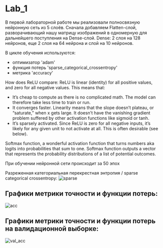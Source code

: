 # Lab_1

В первой лабораторной работе мы реализовали полносвязную нейронную сеть из 5 слоёв.
Сначала добавляем Flatten-слой, разворачивающий нашу матрицу изображений в одномерную для дальнейшего поступления на Dense-слой.
Dense: 2 слоя на 128 нейронов, еще 2 слоя на 64 нейрона и слой на 10 нейронов.

В цикле обучения используются:
* оптимизатор 'adam'
* функция потерь 'sparse_categorical_crossentropy'
* метрика 'accuracy'

How does ReLU compare:
ReLU is linear (identity) for all positive values, and zero for all negative values. This means that:

- It’s cheap to compute as there is no complicated math. The model can therefore take less time to train or run.
- It converges faster. Linearity means that the slope doesn’t plateau, or “saturate,” when x gets large. It doesn’t have the vanishing gradient problem suffered by other activation functions like sigmoid or tanh.
- It’s sparsely activated. Since ReLU is zero for all negative inputs, it’s likely for any given unit to not activate at all. This is often desirable (see below).

Softmax function, a wonderful activation function that turns numbers aka logits into probabilities that sum to one. Softmax function outputs a vector that represents the probability distributions of a list of potential outcomes.

При обучении нейронной сети происходит за 50 эпох


Разреженная категориальная перекрестная энтропия /
sparse categorical crossentropy: 
![sparse](https://i.ibb.co/fYV0f5L/photo-2020-04-07-17-02-26.jpg)

## Графики метрики точности и функции потерь:

![acc](https://i.ibb.co/Bjys3VJ/acc.jpg)

## Графики метрики точности и функции потерь на валидационной выборке:

![val_acc](https://i.ibb.co/hcwYYkS/val-acc.jpg)
